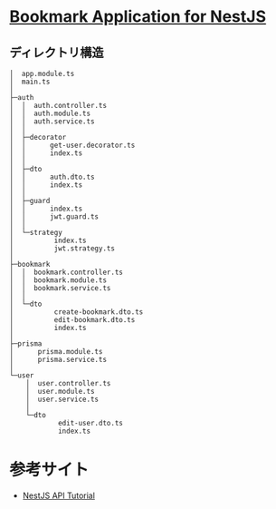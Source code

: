 # [Bookmark Application for NestJS](https://github.com/vladwulf/nestjs-api-tutorial)

## ディレクトリ構造

```
│  app.module.ts
│  main.ts
│
├─auth
│  │  auth.controller.ts
│  │  auth.module.ts
│  │  auth.service.ts
│  │
│  ├─decorator
│  │      get-user.decorator.ts
│  │      index.ts
│  │
│  ├─dto
│  │      auth.dto.ts
│  │      index.ts
│  │
│  ├─guard
│  │      index.ts
│  │      jwt.guard.ts
│  │
│  └─strategy
│          index.ts
│          jwt.strategy.ts
│
├─bookmark
│  │  bookmark.controller.ts
│  │  bookmark.module.ts
│  │  bookmark.service.ts
│  │  
│  └─dto
│          create-bookmark.dto.ts
│          edit-bookmark.dto.ts
│          index.ts
│
├─prisma
│      prisma.module.ts
│      prisma.service.ts
│
└─user
    │  user.controller.ts
    │  user.module.ts
    │  user.service.ts
    │
    └─dto
            edit-user.dto.ts
            index.ts
```

# 参考サイト

* [NestJS API Tutorial](https://github.com/vladwulf/nestjs-api-tutorial)